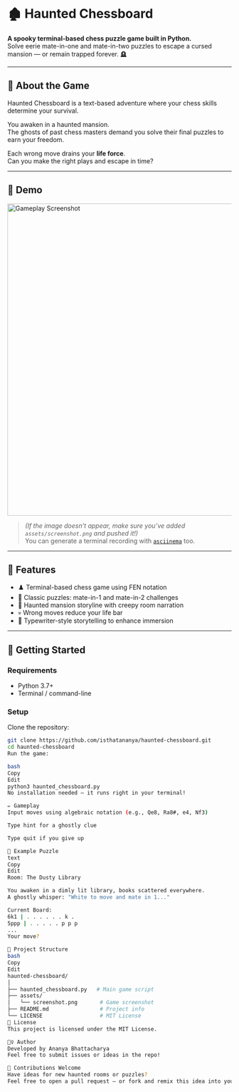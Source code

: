 # 🏚️ Haunted Chessboard

**A spooky terminal-based chess puzzle game built in Python.**  
Solve eerie mate-in-one and mate-in-two puzzles to escape a cursed mansion — or remain trapped forever. 🪦

---

## 👻 About the Game

Haunted Chessboard is a text-based adventure where your chess skills determine your survival.

You awaken in a haunted mansion.  
The ghosts of past chess masters demand you solve their final puzzles to earn your freedom.

Each wrong move drains your **life force**.  
Can you make the right plays and escape in time?

---

## 📸 Demo

<img src="assets/screenshot.png" alt="Gameplay Screenshot" width="700"/>

> *(If the image doesn’t appear, make sure you’ve added `assets/screenshot.png` and pushed it!)*  
> You can generate a terminal recording with [`asciinema`](https://asciinema.org/) too.

---

## 🧩 Features

- ♟️ Terminal-based chess game using FEN notation
- 🧠 Classic puzzles: mate-in-1 and mate-in-2 challenges
- 🫣 Haunted mansion storyline with creepy room narration
- 💀 Wrong moves reduce your life bar
- 📜 Typewriter-style storytelling to enhance immersion

---

## 🚀 Getting Started

### Requirements

- Python 3.7+
- Terminal / command-line

### Setup

Clone the repository:

```bash
git clone https://github.com/isthatananya/haunted-chessboard.git
cd haunted-chessboard
Run the game:

bash
Copy
Edit
python3 haunted_chessboard.py
No installation needed — it runs right in your terminal!

✏️ Gameplay
Input moves using algebraic notation (e.g., Qe8, Ra8#, e4, Nf3)

Type hint for a ghostly clue

Type quit if you give up

🔮 Example Puzzle
text
Copy
Edit
Room: The Dusty Library

You awaken in a dimly lit library, books scattered everywhere.
A ghostly whisper: "White to move and mate in 1..."

Current Board:
6k1 | . . . . . . k .
5ppp | . . . . . p p p
...
Your move?

📂 Project Structure
bash
Copy
Edit
haunted-chessboard/
│
├── haunted_chessboard.py   # Main game script
├── assets/
│   └── screenshot.png       # Game screenshot
├── README.md                # Project info
└── LICENSE                  # MIT License
📝 License
This project is licensed under the MIT License.

🧙‍♀️ Author
Developed by Ananya Bhattacharya
Feel free to submit issues or ideas in the repo!

🌟 Contributions Welcome
Have ideas for new haunted rooms or puzzles?
Feel free to open a pull request — or fork and remix this idea into your own creepy creation.
